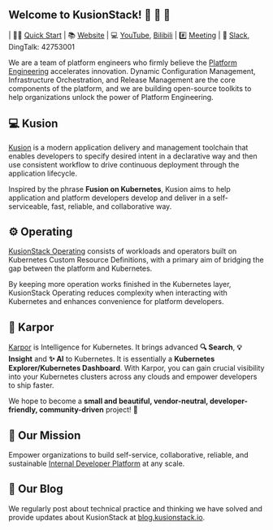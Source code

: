 ## Welcome to KusionStack! 👋 👋 👋

| 👩‍💻 [Quick Start](https://www.kusionstack.io/docs/kusion/getting-started/deliver-wordpress) | 📚 [Website](https://kusionstack.io) | 💻 [YouTube](https://www.youtube.com/channel/UCC1ac3eWbMZ6oMjSLvOisxg/featured), [Bilibili](https://space.bilibili.com/228717294/channel/seriesdetail?sid=2397933)  | #️⃣ [Meeting](https://github.com/orgs/KusionStack/discussions)  | 🙌  [Slack](https://join.slack.com/t/kusionstack/shared_invite/zt-2drafxksz-VzCZZwlraHP4xpPeh_g8lg), DingTalk: 42753001

We are a team of platform engineers who firmly believe the [Platform Engineering](https://platformengineering.org/) accelerates innovation. Dynamic Configuration Management, Infrastructure Orchestration, and Release Management are the core components of the platform, and we are building open-source toolkits to help organizations unlock the power of Platform Engineering.

## 💻 Kusion

[Kusion](https://github.com/KusionStack/kusion) is a modern application delivery and management toolchain that enables developers to specify desired intent in a declarative way and then use consistent workflow to drive continuous deployment through the application lifecycle. 

Inspired by the phrase **Fusion on Kubernetes**, Kusion aims to help application and platform developers develop and deliver in a self-serviceable, fast, reliable, and collaborative way.

## ⚙️ Operating

[KusionStack Operating](https://github.com/KusionStack/operating) consists of workloads and operators built on Kubernetes Custom Resource Definitions, with a primary aim of bridging the gap between the platform and Kubernetes.

By keeping more operation works finished in the Kubernetes layer, KusionStack Operating reduces complexity when interacting with Kubernetes and enhances convenience for platform developers.

## 🚀 Karpor

[Karpor](https://github.com/KusionStack/karpor) is Intelligence for Kubernetes. It brings advanced **🔍 Search**, **💡 Insight** and **✨ AI** to Kubernetes. It is essentially a **Kubernetes Explorer/Kubernetes Dashboard**. With Karpor, you can gain crucial visibility into your Kubernetes clusters across any clouds and empower developers to ship faster.

We hope to become a **small and beautiful, vendor-neutral, developer-friendly, community-driven** project! 🚀


## 🔮 Our Mission

Empower organizations to build self-service, collaborative, reliable, and sustainable [Internal Developer Platform](https://internaldeveloperplatform.org/) at any scale.

## 📜 Our Blog

We regularly post about technical practice and thinking we have solved and provide updates about KusionStack at [blog.kusionstack.io](https://blog.kusionstack.io/).
